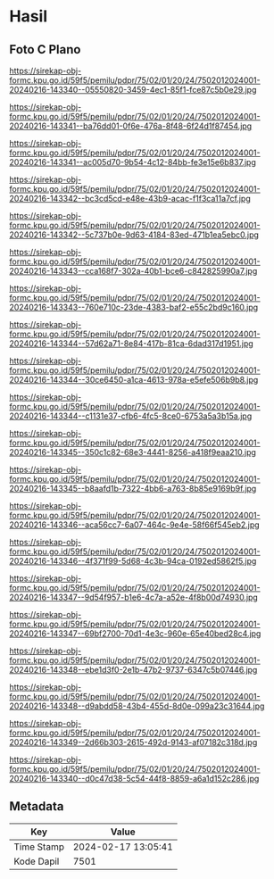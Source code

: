 # Hasil

## Foto C Plano

https://sirekap-obj-formc.kpu.go.id/59f5/pemilu/pdpr/75/02/01/20/24/7502012024001-20240216-143340--05550820-3459-4ec1-85f1-fce87c5b0e29.jpg

https://sirekap-obj-formc.kpu.go.id/59f5/pemilu/pdpr/75/02/01/20/24/7502012024001-20240216-143341--ba76dd01-0f6e-476a-8f48-6f24d1f87454.jpg

https://sirekap-obj-formc.kpu.go.id/59f5/pemilu/pdpr/75/02/01/20/24/7502012024001-20240216-143341--ac005d70-9b54-4c12-84bb-fe3e15e6b837.jpg

https://sirekap-obj-formc.kpu.go.id/59f5/pemilu/pdpr/75/02/01/20/24/7502012024001-20240216-143342--bc3cd5cd-e48e-43b9-acac-f1f3ca11a7cf.jpg

https://sirekap-obj-formc.kpu.go.id/59f5/pemilu/pdpr/75/02/01/20/24/7502012024001-20240216-143342--5c737b0e-9d63-4184-83ed-471b1ea5ebc0.jpg

https://sirekap-obj-formc.kpu.go.id/59f5/pemilu/pdpr/75/02/01/20/24/7502012024001-20240216-143343--cca168f7-302a-40b1-bce6-c842825990a7.jpg

https://sirekap-obj-formc.kpu.go.id/59f5/pemilu/pdpr/75/02/01/20/24/7502012024001-20240216-143343--760e710c-23de-4383-baf2-e55c2bd9c160.jpg

https://sirekap-obj-formc.kpu.go.id/59f5/pemilu/pdpr/75/02/01/20/24/7502012024001-20240216-143344--57d62a71-8e84-417b-81ca-6dad317d1951.jpg

https://sirekap-obj-formc.kpu.go.id/59f5/pemilu/pdpr/75/02/01/20/24/7502012024001-20240216-143344--30ce6450-a1ca-4613-978a-e5efe506b9b8.jpg

https://sirekap-obj-formc.kpu.go.id/59f5/pemilu/pdpr/75/02/01/20/24/7502012024001-20240216-143344--c1131e37-cfb6-4fc5-8ce0-6753a5a3b15a.jpg

https://sirekap-obj-formc.kpu.go.id/59f5/pemilu/pdpr/75/02/01/20/24/7502012024001-20240216-143345--350c1c82-68e3-4441-8256-a418f9eaa210.jpg

https://sirekap-obj-formc.kpu.go.id/59f5/pemilu/pdpr/75/02/01/20/24/7502012024001-20240216-143345--b8aafd1b-7322-4bb6-a763-8b85e9169b9f.jpg

https://sirekap-obj-formc.kpu.go.id/59f5/pemilu/pdpr/75/02/01/20/24/7502012024001-20240216-143346--aca56cc7-6a07-464c-9e4e-58f66f545eb2.jpg

https://sirekap-obj-formc.kpu.go.id/59f5/pemilu/pdpr/75/02/01/20/24/7502012024001-20240216-143346--4f371f99-5d68-4c3b-94ca-0192ed5862f5.jpg

https://sirekap-obj-formc.kpu.go.id/59f5/pemilu/pdpr/75/02/01/20/24/7502012024001-20240216-143347--9d54f957-b1e6-4c7a-a52e-4f8b00d74930.jpg

https://sirekap-obj-formc.kpu.go.id/59f5/pemilu/pdpr/75/02/01/20/24/7502012024001-20240216-143347--69bf2700-70d1-4e3c-960e-65e40bed28c4.jpg

https://sirekap-obj-formc.kpu.go.id/59f5/pemilu/pdpr/75/02/01/20/24/7502012024001-20240216-143348--ebe1d3f0-2e1b-47b2-9737-6347c5b07446.jpg

https://sirekap-obj-formc.kpu.go.id/59f5/pemilu/pdpr/75/02/01/20/24/7502012024001-20240216-143348--d9abdd58-43b4-455d-8d0e-099a23c31644.jpg

https://sirekap-obj-formc.kpu.go.id/59f5/pemilu/pdpr/75/02/01/20/24/7502012024001-20240216-143349--2d66b303-2615-492d-9143-af07182c318d.jpg

https://sirekap-obj-formc.kpu.go.id/59f5/pemilu/pdpr/75/02/01/20/24/7502012024001-20240216-143340--d0c47d38-5c54-44f8-8859-a6a1d152c286.jpg


## Metadata

| Key        | Value               |
| ---------- | ------------------- |
| Time Stamp | 2024-02-17 13:05:41 |
| Kode Dapil | 7501                |



